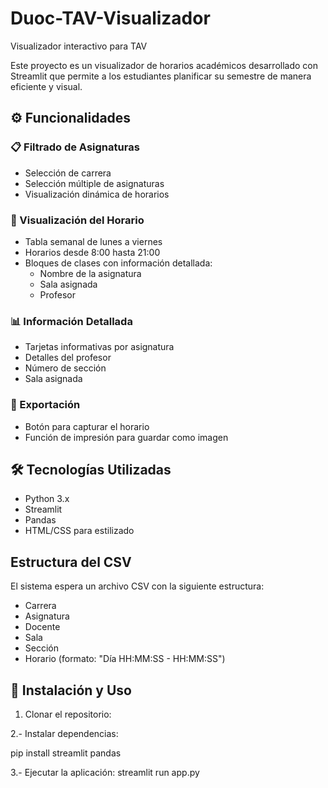 # Duoc-TAV-Visualizador
Visualizador interactivo para TAV

Este proyecto es un visualizador de horarios académicos desarrollado con Streamlit que permite a los estudiantes planificar su semestre de manera eficiente y visual.

## ⚙️ Funcionalidades

### 📋 Filtrado de Asignaturas
- Selección de carrera
- Selección múltiple de asignaturas
- Visualización dinámica de horarios

### 📅 Visualización del Horario
- Tabla semanal de lunes a viernes
- Horarios desde 8:00 hasta 21:00
- Bloques de clases con información detallada:
  - Nombre de la asignatura
  - Sala asignada
  - Profesor

### 📊 Información Detallada
- Tarjetas informativas por asignatura
- Detalles del profesor
- Número de sección
- Sala asignada

### 💾 Exportación
- Botón para capturar el horario
- Función de impresión para guardar como imagen

## 🛠️ Tecnologías Utilizadas
- Python 3.x
- Streamlit
- Pandas
- HTML/CSS para estilizado

## Estructura del CSV
El sistema espera un archivo CSV con la siguiente estructura:
- Carrera
- Asignatura
- Docente
- Sala
- Sección
- Horario (formato: "Día HH:MM:SS - HH:MM:SS")

## 🚀 Instalación y Uso

1. Clonar el repositorio:

2.- Instalar dependencias:

pip install streamlit pandas

3.- Ejecutar la aplicación:
streamlit run app.py